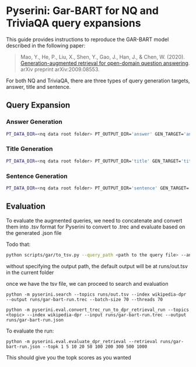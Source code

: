 # Pyserini: Gar-BART for NQ and TriviaQA query expansions

This guide provides instructions to reproduce the GAR-BART model described in the following paper:
> Mao, Y., He, P., Liu, X., Shen, Y., Gao, J., Han, J., & Chen, W. (2020). [Generation-augmented retrieval for open-domain question answering](https://arxiv.org/abs/2009.08553). arXiv preprint arXiv:2009.08553.

For both NQ and TriviaQA, there are three types of query generation targets, answer, title and sentence. 


## Query Expansion
### Answer Generation

```bash
PT_DATA_DIR=<nq data root folder> PT_OUTPUT_DIR='answer' GEN_TARGET='answer' GEN_DATASET=<'nq' or 'trivia'> python test_generator.py --input_path nq-data/nq-answer/test.source.full --output_path output_path/ --model_ckpt <best checkpoint for answer>
```

### Title Generation

```bash
PT_DATA_DIR=<nq data root folder> PT_OUTPUT_DIR='title' GEN_TARGET='title' GEN_DATASET=<'nq' or 'trivia'> python test_generator.py --input_path nq-data/nq-title/test.source.full --output_path output_path/ --model_ckpt <best checkpoint for title>
```

### Sentence Generation


```bash
PT_DATA_DIR=<nq data root folder> PT_OUTPUT_DIR='sentence' GEN_TARGET='sentence' GEN_DATASET=<'nq' or 'trivia'> python test_generator.py --input_path nq-data/nq-answer/test.source.full --output_path output_path/ --model_ckpt <best checkpoint for sentence>
```

## Evaluation
To evaluate the augmented queries, we need to concatenate and convert them into .tsv format for Pyserini to convert to .trec and evaluate based on the generated .json file
  
  Todo that:

```bash
python scripts/gar/to_tsv.py --query_path <path to the query file> --answer_path <optional>  --title_path <optional> --sentence_path <optional> --output_path <optional>
```

without specifying the output path, the default output will be at runs/out.tsv in the current folder

once we have the tsv file, we can proceed to search and evaluation

```
python -m pyserini.search --topics runs/out.tsv --index wikipedia-dpr --output runs/gar-bart-run.trec --batch-size 70 --threads 70

python -m pyserini.eval.convert_trec_run_to_dpr_retrieval_run --topics <topic> --index wikipedia-dpr --input runs/gar-bart-run.trec --output runs/gar-bart-run.json
```

To evaluate the run:
```
python -m pyserini.eval.evaluate_dpr_retrieval --retrieval runs/gar-bart-run.json --topk 1 5 10 20 50 100 200 300 500 1000
```

This should give you the topk scores as you wanted

